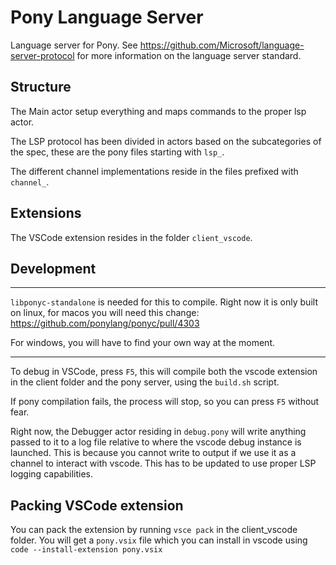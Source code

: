 # Pony Language Server

Language server for Pony. See https://github.com/Microsoft/language-server-protocol for more information on the language server standard.

## Structure

The Main actor setup everything and maps commands to the proper lsp actor.

The LSP protocol has been divided in actors based on the subcategories of
the spec, these are the pony files starting with `lsp_`.

The different channel implementations reside in the files prefixed with 
`channel_`.

## Extensions

The VSCode extension resides in the folder `client_vscode`.

## Development

---
`libponyc-standalone` is needed for this to compile. Right now it is only built on
linux, for macos you will need this change: https://github.com/ponylang/ponyc/pull/4303

For windows, you will have to find your own way at the moment.

---

To debug in VSCode, press `F5`, this will compile both the vscode extension in the client folder and the pony server, using the `build.sh` script.

If pony compilation fails, the process will stop, so you can press `F5` without fear.

Right now, the Debugger actor residing in `debug.pony` will write anything passed to it to a log file relative to where the vscode debug instance is launched.
This is because you cannot write to output if we use it as a channel to interact with vscode. This has to be updated to use proper LSP logging capabilities.

## Packing VSCode extension

You can pack the extension by running `vsce pack` in the client_vscode folder. You
will get a `pony.vsix` file which you can install in vscode using `code --install-extension pony.vsix` 